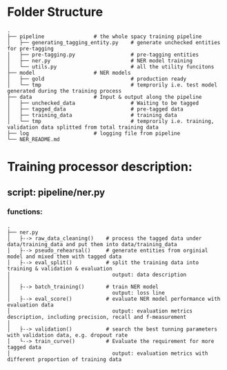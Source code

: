   # Folder Structure
    .
    ├── pipeline                # the whole spacy training pipeline
    │   ├── generating_tagging_entity.py    # generate unchecked entities for pre-tagging
    │   ├── pre-tagging.py                  # pre-tagging entities
    │   ├── ner.py                          # NER model training
    │   └── utils.py                        # all the utility funcitons
    ├── model                   # NER models 
    │   ├── gold                            # production ready
    │   └── tmp                             # temprorily i.e. test model generated during the training process
    ├── data                    # Input & output along the pipeline
    │   ├── unchecked_data                  # Waiting to be tagged
    │   ├── tagged_data                     # pre-tagged data
    │   ├── training_data                   # training data
    │   └── tmp                             # temprorily i.e. training, validation data splitted from total training data
    ├── log                     # logging file from pipeline
    └── NER_README.md


# Training processor description:
## script: pipeline/ner.py
### functions:
    .
    ├── ner.py               
    │   ├--> raw_data_cleaning()    # process the tagged data under data/training_data and put them into data/training_data
    │   ├--> pseudo_rehearsal()     # generate entities from orginial model and mixed them with tagged data
    │   ├--> eval_split()           # split the training data into training & validation & evaluation
    │                                 output: data description
    │                                 
    │   ├--> batch_training()       # train NER model
    │                                 output: loss line                         
    │   ├--> eval_score()           # evaluate NER model performance with evaluation data
    │                                 output: evaluation metrics description, including precision, recall and f-measurement
    │                                 
    │   ├--> validation()           # search the best tunning parameters with validation data, e.g. dropout rate
    │   └--> train_curve()          # Evaluate the requirement for more tagged data
    │                                 output: evaluation metrics with different proportion of training data
        
        
